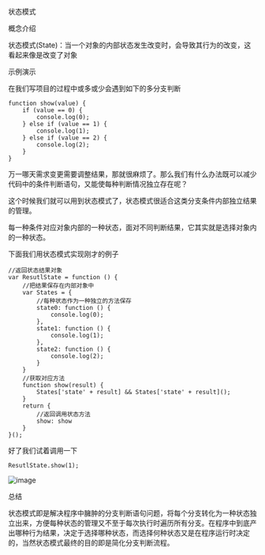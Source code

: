 状态模式

概念介绍

状态模式(State)：当一个对象的内部状态发生改变时，会导致其行为的改变，这看起来像是改变了对象

示例演示

在我们写项目的过程中或多或少会遇到如下的多分支判断

```
function show(value) {
    if (value == 0) {
        console.log(0);
    } else if (value == 1) {
        console.log(1);
    } else if (value == 2) {
        console.log(2);
    }
}
```

万一哪天需求变更需要调整结果，那就很麻烦了。那么我们有什么办法既可以减少代码中的条件判断语句，又能使每种判断情况独立存在呢？

这个时候我们就可以用到状态模式了，状态模式很适合这类分支条件内部独立结果的管理。

每一种条件对应对象内部的一种状态，面对不同判断结果，它其实就是选择对象内的一种状态。

下面我们用状态模式实现刚才的例子

```
//返回状态结果对象
var ResutlState = function () {
    //把结果保存在内部对象中
    var States = {
        //每种状态作为一种独立的方法保存
        state0: function () {
            console.log(0);
        },
        state1: function () {
            console.log(1);
        },
        state2: function () {
            console.log(2);
        }
    }
    //获取对应方法
    function show(result) {
        States['state' + result] && States['state' + result]();
    }
    return {
        //返回调用状态方法
        show: show
    }
}();
```

好了我们试着调用一下

```
ResutlState.show(1);
```

![image](http://ow2n75eab.bkt.clouddn.com/774226-20170911125925453-74936686.png)

总结

状态模式即是解决程序中臃肿的分支判断语句问题，将每个分支转化为一种状态独立出来，方便每种状态的管理又不至于每次执行时遍历所有分支。在程序中到底产出哪种行为结果，决定于选择哪种状态，而选择何种状态又是在程序运行时决定的，当然状态模式最终的目的即是简化分支判断流程。